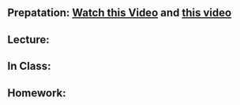 ## Prepatation: [Watch this Video](https://www.youtube.com/watch?v=hWl4WXVZcIQ) and [this video](https://www.youtube.com/watch?v=DdUBrV2zpvI)

## Lecture:

## In Class:

## Homework:
